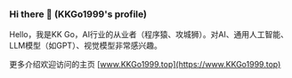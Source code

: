 ### Hi there 👋 (KKGo1999's profile)

Hello，我是KK Go，AI行业的从业者（程序猿、攻城狮）。对AI、通用人工智能、LLM模型（如GPT）、视觉模型非常感兴趣。

更多介绍欢迎访问的主页 [www.KKGo1999.top](https://www.KKGo1999.top)

<!--
**KKGo1999/KKGo1999** is a ✨ _special_ ✨ repository because its `README.md` (this file) appears on your GitHub profile.

Here are some ideas to get you started:

- 🔭 I’m currently working on ...
- 🌱 I’m currently learning ...
- 👯 I’m looking to collaborate on ...
- 🤔 I’m looking for help with ...
- 💬 Ask me about ...
- 📫 How to reach me: ...
- 😄 Pronouns: ...
- ⚡ Fun fact: ...
-->
